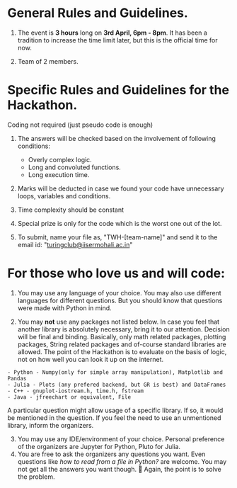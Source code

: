
# General Rules and Guidelines.




1. The event is **3 hours** long on **3rd April, 6pm - 8pm**. It has been a tradition to increase the time limit later, but this is the official time for now.

2. Team of 2 members.




# Specific Rules and Guidelines for the Hackathon.

Coding not required (just pseudo code is enough)


1. The answers will be checked based on the involvement of following conditions:
    - Overly complex logic.
    - Long and convoluted functions.
    - Long execution time.
    
2. Marks will be deducted in case we found your code have unnecessary loops, variables and conditions.
3. Time complexity should be constant 
4. Special prize is only for the code which is the worst one out of the lot.
5. To submit, name your file as, "TWH-[team-name]" and send it to the email id: "turingclub@iisermohali.ac.in"

# For those who love us and will code:
  1. You may use any language of your choice. You may also use different languages for different questions. But you should know that questions were made with Python in mind.

  2. You may **not** use any packages not listed below. In case you feel that another library is absolutely necessary, bring it to our attention. Decision will be final and binding. Basically, only math related packages, plotting packages, String related packages and of-course standard libraries are allowed. The point of the Hackathon is to evaluate on the basis of logic, not on how well you can look it up on the internet.

    - Python - Numpy(only for simple array manipulation), Matplotlib and Pandas
    - Julia - Plots (any prefered backend, but GR is best) and DataFrames
    - C++ - gnuplot-iostream.h, time.h, fstream
    - Java - jfreechart or equivalent, File

A particular question might allow usage of a specific library. If so, it would be mentioned in the question. If you feel the need to use an unmentioned library, inform the organizers. 

3. You may use any IDE/environment of your choice. Personal preference of the organizers are Jupyter for Python, Pluto for Julia.
4. You are free to ask the organizers any questions you want. Even questions like _how to read from a file in Python?_ are welcome. You may not get all the answers you want though. 🙂 Again, the point is to solve the problem.